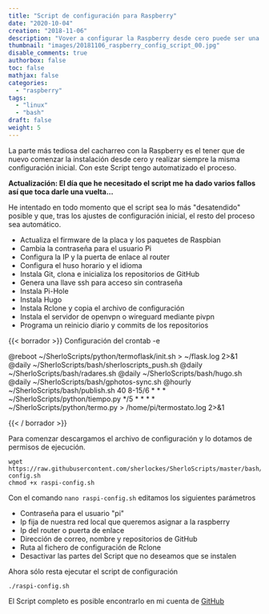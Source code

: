 ```yaml
---
title: "Script de configuración para Raspberry"
date: "2020-10-04"
creation: "2018-11-06"
description: "Vover a configurar la Raspberry desde cero puede ser una tediosa labor, con este Script lo realizo de forma automática."
thumbnail: "images/20181106_raspberry_config_script_00.jpg"
disable_comments: true
authorbox: false
toc: false
mathjax: false
categories:
  - "raspberry"
tags:
  - "linux"
  - "bash"
draft: false
weight: 5
---
```

La parte más tediosa del cacharreo con la Raspberry es el tener que de nuevo comenzar la instalación desde cero y realizar siempre la misma configuración inicial.  Con este Script tengo automatizado el proceso.

**Actualización: El día que he necesitado el script me ha dado varios fallos así que toca darle una vuelta...**
<!--more-->
He intentado en todo momento que el script sea lo más "desatendido" posible y que, tras los ajustes de configuración inicial, el resto del proceso sea automático.

* Actualiza el firmware de la placa y los paquetes de Raspbian
* Cambia la contraseña para el usuario Pi
* Configura la IP y la puerta de enlace al router
* Configura el huso horario y el idioma
* Instala Git, clona e inicializa los repositorios de GitHub
* Genera una llave ssh para acceso sin contraseña
* Instala Pi-Hole
* Instala Hugo
* Instala Rclone y copia el archivo de configuración
* Instala el servidor de openvpn o wireguard mediante pivpn
* Programa un reinicio diario y commits de los repositorios

{{< borrador >}}
Configuración del crontab -e

@reboot ~/SherloScripts/python/termoflask/init.sh > ~/flask.log 2>&1
@daily ~/SherloScripts/bash/sherloscripts_push.sh
@daily ~/SherloScripts/bash/radares.sh
@daily ~/SherloScripts/bash/hugo.sh
@daily ~/SherloScripts/bash/gphotos-sync.sh
@hourly ~/SherloScripts/bash/publish.sh
40 8-15/6 * * * ~/SherloScripts/python/tiempo.py
*/5 * * * * ~/SherloScripts/python/termo.py > /home/pi/termostato.log 2>&1

{{< / borrador >}}

Para comenzar descargamos el archivo de configuración y lo dotamos de permisos de ejecución.

```
wget https://raw.githubusercontent.com/sherlockes/SherloScripts/master/bash/raspi-config.sh
chmod +x raspi-config.sh
```

Con el comando `nano raspi-config.sh` editamos los siguientes parámetros
* Contraseña para el usuario "pi"
* Ip fija de nuestra red local que queremos asignar a la raspberry
* Ip del router o puerta de enlace
* Dirección de correo, nombre y repositorios de GitHub
* Ruta al fichero de configuración de Rclone
* Desactivar las partes del Script que no deseamos que se instalen

Ahora sólo resta ejecutar el script de configuración

```
./raspi-config.sh
```

El Script completo es posible encontrarlo en mi cuenta de [GitHub]

[GitHub]: https://github.com/sherlockes/SherloScripts/blob/master/bash/raspi-config.sh
[11]: https://www.systutorials.com/39549/changing-linux-users-password-in-one-command-line/
[12]: https://pi-hole.net/
[13]: https://gist.github.com/steinwaywhw/a4cd19cda655b8249d908261a62687f8
